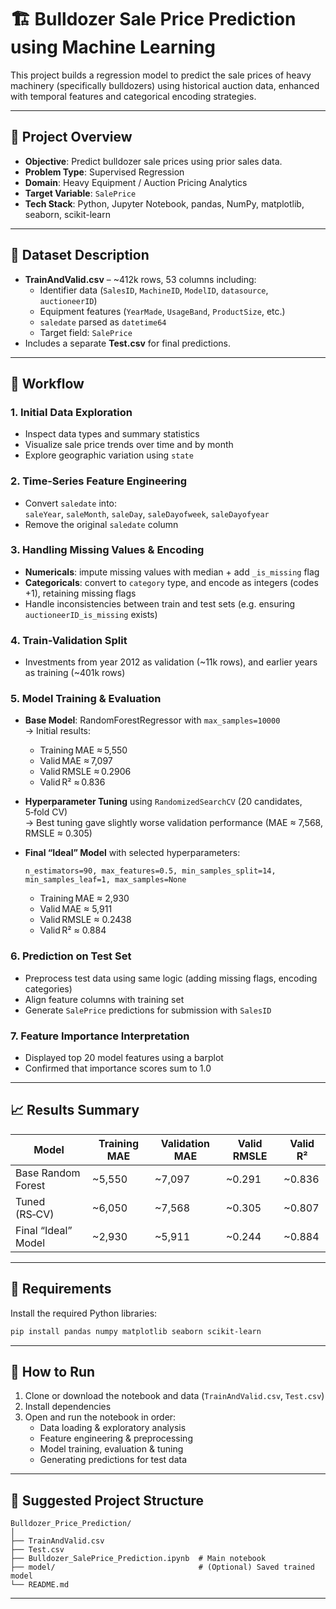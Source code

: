 
# 🏗️ Bulldozer Sale Price Prediction using Machine Learning

This project builds a regression model to predict the sale prices of heavy machinery (specifically bulldozers) using historical auction data, enhanced with temporal features and categorical encoding strategies.

---

## 📌 Project Overview

- **Objective**: Predict bulldozer sale prices using prior sales data.  
- **Problem Type**: Supervised Regression  
- **Domain**: Heavy Equipment / Auction Pricing Analytics  
- **Target Variable**: `SalePrice`  
- **Tech Stack**: Python, Jupyter Notebook, pandas, NumPy, matplotlib, seaborn, scikit-learn

---

## 📂 Dataset Description

- **TrainAndValid.csv** – ~412k rows, 53 columns including:
  - Identifier data (`SalesID`, `MachineID`, `ModelID`, `datasource`, `auctioneerID`)
  - Equipment features (`YearMade`, `UsageBand`, `ProductSize`, etc.)
  - `saledate` parsed as `datetime64`
  - Target field: `SalePrice`
- Includes a separate **Test.csv** for final predictions.

---

## 🔄 Workflow

### 1. **Initial Data Exploration**
- Inspect data types and summary statistics
- Visualize sale price trends over time and by month
- Explore geographic variation using `state`

### 2. **Time-Series Feature Engineering**
- Convert `saledate` into:  
  `saleYear`, `saleMonth`, `saleDay`, `saleDayofweek`, `saleDayofyear`
- Remove the original `saledate` column

### 3. **Handling Missing Values & Encoding**
- **Numericals**: impute missing values with median + add `_is_missing` flag  
- **Categoricals**: convert to `category` type, and encode as integers (codes +1), retaining missing flags  
- Handle inconsistencies between train and test sets (e.g. ensuring `auctioneerID_is_missing` exists)

### 4. **Train-Validation Split**
- Investments from year 2012 as validation (~11k rows), and earlier years as training (~401k rows)

### 5. **Model Training & Evaluation**
- **Base Model**: RandomForestRegressor with `max_samples=10000`  
   → Initial results:  
   - Training MAE ≈ 5,550  
   - Valid MAE ≈ 7,097  
   - Valid RMSLE ≈ 0.2906  
   - Valid R² ≈ 0.836  

- **Hyperparameter Tuning** using `RandomizedSearchCV` (20 candidates, 5‑fold CV)  
   → Best tuning gave slightly worse validation performance (MAE ≈ 7,568, RMSLE ≈ 0.305)

- **Final “Ideal” Model** with selected hyperparameters:
  ```
  n_estimators=90, max_features=0.5, min_samples_split=14, min_samples_leaf=1, max_samples=None
  ```
  - Training MAE ≈ 2,930  
  - Valid MAE ≈ 5,911  
  - Valid RMSLE ≈ 0.2438  
  - Valid R² ≈ 0.884  

### 6. **Prediction on Test Set**
- Preprocess test data using same logic (adding missing flags, encoding categories)
- Align feature columns with training set
- Generate `SalePrice` predictions for submission with `SalesID`

### 7. **Feature Importance Interpretation**
- Displayed top 20 model features using a barplot  
- Confirmed that importance scores sum to 1.0

---

## 📈 Results Summary

| Model                 | Training MAE | Validation MAE | Valid RMSLE | Valid R²  |
|-----------------------|--------------|----------------|-------------|-----------|
| Base Random Forest    | ~5,550        | ~7,097          | ~0.291      | ~0.836    |
| Tuned (RS‑CV)         | ~6,050        | ~7,568          | ~0.305      | ~0.807    |
| Final “Ideal” Model   | ~2,930        | ~5,911          | ~0.244      | ~0.884    |

---

## 📎 Requirements

Install the required Python libraries:

```bash
pip install pandas numpy matplotlib seaborn scikit-learn
```

---

## 🚀 How to Run

1. Clone or download the notebook and data (`TrainAndValid.csv`, `Test.csv`)
2. Install dependencies
3. Open and run the notebook in order:
   - Data loading & exploratory analysis
   - Feature engineering & preprocessing
   - Model training, evaluation & tuning
   - Generating predictions for test data

---

## 📁 Suggested Project Structure

```
Bulldozer_Price_Prediction/
│
├── TrainAndValid.csv
├── Test.csv
├── Bulldozer_SalePrice_Prediction.ipynb  # Main notebook
├── model/                                # (Optional) Saved trained model
└── README.md
```

---
